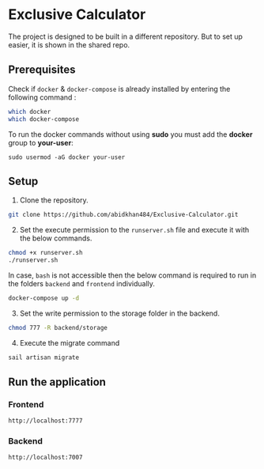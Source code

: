 # Exclusive Calculator
The project is designed to be built in a different repository. But to set up easier, it is shown in the shared repo.
## Prerequisites

Check if `docker` & `docker-compose` is already installed by entering the following command : 

```sh
which docker
which docker-compose
```

To run the docker commands without using **sudo** you must add the **docker** group to **your-user**:

```
sudo usermod -aG docker your-user
```

## Setup
1. Clone the repository.
```sh
git clone https://github.com/abidkhan484/Exclusive-Calculator.git
```

2. Set the execute permission to the `runserver.sh` file and execute it with the below commands.

```sh
chmod +x runserver.sh
./runserver.sh
```

In case, `bash` is not accessible then the below command is required to run in the folders `backend` and `frontend` individually.

```sh
docker-compose up -d
```

3. Set the write permission to the storage folder in the backend. 
```sh
chmod 777 -R backend/storage
```

4. Execute the migrate command
```sh
sail artisan migrate
```

## Run the application

### Frontend
```sh
http://localhost:7777
```

### Backend
```sh
http://localhost:7007
```
